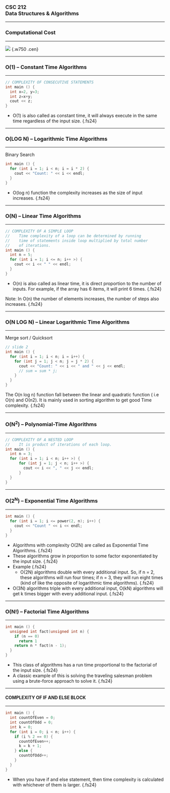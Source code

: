 ### CSC 212 <br> Data Structures & Algorithms

---

### Computational Cost 

***

![](https://www.greghilston.com/post/big_o_notation_explained/big_o_complexity_chart.png) {.w750 .cen}

---

### O(1) – Constant Time Algorithms

***

```cpp
// COMPLEXITY OF CONSECUTIVE STATEMENTS
int main () {
  int x=2, y=3;
  int z=x+y;
  cout << z;
}
```

- O(1) is also called as constant time, it will always execute in the same time regardless of the input size.  {.fs24}

---

### O(LOG N) – Logarithmic Time Algorithms

***

Binary Search

```cpp
int main () {
  for (int i = 1; i < n; i = i * 2) {
    cout << "Count: " << i << endl;
  }
}
```

- O(log n) function the complexity increases as the size of input increases. {.fs24}

---

### O(N) – Linear Time Algorithms

***

```cpp
// COMPLEXITY OF A SIMPLE LOOP
//    Time complexity of a loop can be determined by running 
//    time of statements inside loop multiplied by total number 
//    of iterations.
int main () {
  int n = 5;
  for (int i = 1; i <= n; i++ >) {
    cout << i << " " << endl;
  }
}
```

- O(n) is also called as linear time, it is direct proportion to the number of inputs. For example, if the array has 6 items, it will print 6 times. {.fs24}

Note: In O(n) the number of elements increases, the number of steps also increases. {.fs24}

---

### O(N LOG N) – Linear Logarithmic Time Algorithms

***

Merge sort / Quicksort

```cpp
// slide 2
int main () {
  for (int i = 1; i < n; i = i++) {
    for (int j = 1; j < n; j = j * 2) {
      cout << "Count: " << i << " and " << j << endl;
      // sum = sum * j;
    }
  }
}
```

The O(n log n) function fall between the linear and quadratic function ( i.e O(n) and Ο(n2). It is mainly used in sorting algorithm to get good Time complexity. {.fs24}

---

### O(N<sup>2</sup>) – Polynomial-Time Algorithms

***

```cpp
// COMPLEXITY OF A NESTED LOOP
//    It is product of iterations of each loop.
int main () {
  int n = 3;
  for (int i = 1; i < n; i++ >) {
      for (int j = 1; j < n; i++ >) {
        cout << i << ", " << j << endl;
      }
  }
}
```

---

### O(2<sup>N</sup>) – Exponential Time Algorithms

***

```cpp
int main () {
  for (int i = 1; i <= power(2, n); i++) {
    cout << "Count " << i << endl;
  }
}
```

- Algorithms with complexity O(2N) are called as Exponential Time Algorithms. {.fs24}
- These algorithms grow in proportion to some factor exponentiated by the input size. {.fs24}
- Example {.fs24}
  - O(2N) algorithms double with every additional input. So, if n = 2, these algorithms will run four times; if n = 3, they will run eight times (kind of like the opposite of logarithmic time algorithms). {.fs24}
- O(3N) algorithms triple with every additional input, O(kN) algorithms will get k times bigger with every additional input. {.fs24}

---

### O(N!) – Factorial Time Algorithms

***

```cpp
int main () {
  unsigned int fact(unsigned int n) {
    if (n == 0)
      return 1
    return n * fact(n - 1);
  }
}
```

- This class of algorithms has a run time proportional to the factorial of the input size. {.fs24}
- A classic example of this is solving the traveling salesman problem using a brute-force approach to solve it. {.fs24}

---

#### COMPLEXITY OF IF AND ELSE BLOCK

***

```cpp
int main () {
  int countOfEven = 0;
  int countOfOdd = 0;
  int k = 0;
  for (int i = 0; i < n; i++) {
    if (i % 2 == 0) {
      countOfEven++;
      k = k + 1;
    } else {
      countOfOdd++;
    }
  }
}
```

- When you have if and else statement, then time complexity is calculated with whichever of them is larger. {.fs24}
